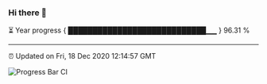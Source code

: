 ### Hi there 👋

⏳ Year progress { ████████████████████████████▁▁ } 96.31 %

---

⏰ Updated on Fri, 18 Dec 2020 12:14:57 GMT

![Progress Bar CI](https://github.com/liununu/liununu/workflows/Progress%20Bar%20CI/badge.svg)
